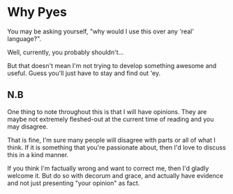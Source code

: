 # Why Pyes

You may be asking yourself, "why would I use this over any 'real' language?".

Well, currently, you probably shouldn't...

But that doesn't mean I'm not trying to develop something awesome and useful.
Guess you'll just have to stay and find out 'ey.

## N.B

One thing to note throughout this is that I will have opinions.
They are maybe not extremely fleshed-out at the current time of reading and you may disagree.

That is fine, I'm sure many people will disagree with parts or all of what I think.
If it is something that you're passionate about, then I'd love to discuss this in a kind manner.

If you think I'm factually wrong and want to correct me, then I'd gladly welcome it.
But do so with decorum and grace, and actually have evidence and not just presenting "your opinion" as fact.
